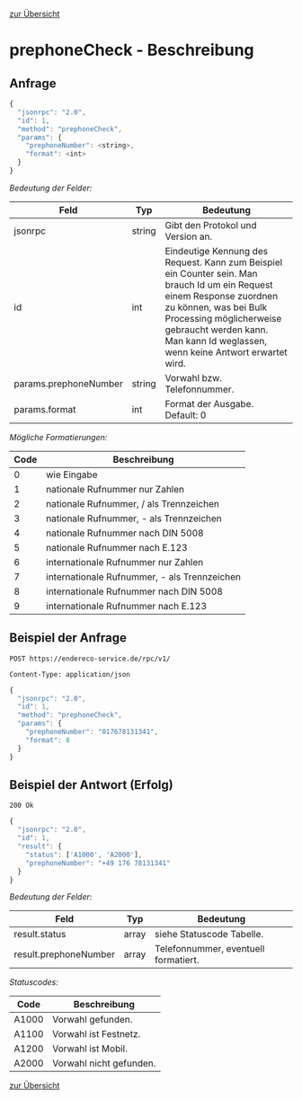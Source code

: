 [zur Übersicht](../readme.md)

# prephoneCheck - Beschreibung

## Anfrage

```javascript
{
  "jsonrpc": "2.0",
  "id": 1,
  "method": "prephoneCheck",
  "params": {
    "prephoneNumber": <string>,
    "format": <int>
  }  
}
```

*Bedeutung der Felder:*

| Feld | Typ | Bedeutung |
| ---- | --- | --------- |
| jsonrpc | string | Gibt den Protokol und Version an. |
| id | int | Eindeutige Kennung des Request. Kann zum Beispiel ein Counter sein. Man brauch Id um ein Request einem Response zuordnen zu können, was bei Bulk Processing möglicherweise gebraucht werden kann. Man kann Id weglassen, wenn keine Antwort erwartet wird. |
| params.prephoneNumber | string | Vorwahl bzw. Telefonnummer. |
| params.format | int | Format der Ausgabe. Default: 0 |

*Mögliche Formatierungen:*

| Code | Beschreibung |
| ---- | ------------ |
| 0 | wie Eingabe |
| 1 | nationale Rufnummer nur Zahlen |
| 2 | nationale Rufnummer, / als Trennzeichen |
| 3 | nationale Rufnummer, - als Trennzeichen |
| 4 | nationale Rufnummer nach DIN 5008 |
| 5 | nationale Rufnummer nach E.123 |
| 6 | internationale Rufnummer nur Zahlen |
| 7 | internationale Rufnummer, - als Trennzeichen |
| 8 | internationale Rufnummer nach DIN 5008 |
| 9 | internationale Rufnummer nach E.123 |

## Beispiel der Anfrage

```
POST https://endereco-service.de/rpc/v1/

Content-Type: application/json
```

```javascript
{
  "jsonrpc": "2.0",
  "id": 1,
  "method": "prephoneCheck",
  "params": {
    "prephoneNumber": "017678131341",
    "format": 8
  }
}
```

## Beispiel der Antwort (Erfolg)

```
200 Ok
```

```javascript
{
  "jsonrpc": "2.0",
  "id": 1,
  "result": {
    "status": ['A1000', 'A2000'],
    "prephoneNumber": "+49 176 78131341"
  }
}
```

*Bedeutung der Felder:*

| Feld | Typ | Bedeutung |
| ---- | --- | --------- |
| result.status | array | siehe Statuscode Tabelle. |
| result.prephoneNumber | array | Telefonnummer, eventuell formatiert. |

*Statuscodes:*

| Code | Beschreibung |
| ---- | ------------ |
| A1000 | Vorwahl gefunden. |
| A1100 | Vorwahl ist Festnetz. |
| A1200 | Vorwahl ist Mobil. |
| A2000 | Vorwahl nicht gefunden. |


[zur Übersicht](../readme.md)
